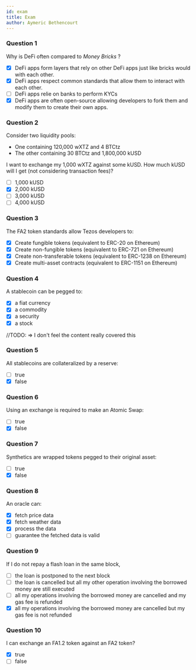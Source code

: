 ```yaml
---
id: exam
title: Exam
author: Aymeric Bethencourt
---
```


### Question 1

Why is DeFi often compared to _Money Bricks_ ?

- [x] DeFi apps form layers that rely on other DeFi apps just like bricks would with each other.
- [x] DeFi apps respect common standards that allow them to interact with each other.
- [ ] DeFi apps relie on banks to perform KYCs
- [x] DeFi apps are often open-source allowing developers to fork them and modify them to create their own apps.

### Question 2

Consider two liquidity pools:
- One containing 120,000 wXTZ and 4 BTCtz
- The other containing 30 BTCtz and 1,800,000 kUSD

I want to exchange my 1,000 wXTZ against some kUSD. How much kUSD will I get (not considering transaction fees)?

- [ ] 1,000 kUSD
- [x] 2,000 kUSD
- [ ] 3,000 kUSD
- [ ] 4,000 kUSD

### Question 3

The FA2 token standards allow Tezos developers to:

- [x] Create fungible tokens (equivalent to ERC-20 on Ethereum)
- [x] Create non-fungible tokens (equivalent to ERC-721 on Ethereum)
- [x] Create non-transferable tokens (equivalent to ERC-1238 on Ethereum)
- [x] Create multi-asset contracts (equivalent to ERC-1151 on Ethereum)

### Question 4

A stablecoin can be pegged to:

- [x] a fiat currency
- [x] a commodity
- [x] a security
- [x] a stock

//TODO: => I don't feel the content really covered this

### Question 5

All stablecoins are collateralized by a reserve:

- [ ] true
- [x] false

### Question 6

Using an exchange is required to make an Atomic Swap:

- [ ] true
- [x] false

### Question 7

Synthetics are wrapped tokens pegged to their original asset:

- [ ] true
- [x] false

### Question 8

An oracle can:

- [x] fetch price data
- [x] fetch weather data
- [x] process the data
- [ ] guarantee the fetched data is valid

### Question 9

If I do not repay a flash loan in the same block,

- [ ] the loan is postponed to the next block
- [ ] the loan is cancelled but all my other operation involving the borrowed money are still executed
- [ ] all my operations involving the borrowed money are cancelled and my gas fee is refunded
- [x] all my operations involving the borrowed money are cancelled but my gas fee is not refunded

### Question 10

I can exchange an FA1.2 token against an FA2 token?

- [x] true
- [ ] false
